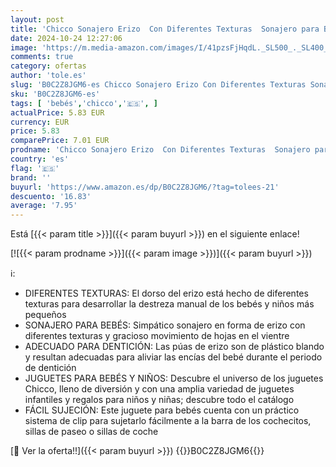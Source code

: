 ```yaml
---
layout: post
title: 'Chicco Sonajero Erizo  Con Diferentes Texturas  Sonajero para Bebés  Juguete Actividades Manuales  Adecuados Carritos  Bebés 3-18 Meses'
date: 2024-10-24 12:27:06
image: 'https://m.media-amazon.com/images/I/41pzsFjHqdL._SL500_._SL400_.jpg'
comments: true
category: ofertas
author: 'tole.es'
slug: 'B0C2Z8JGM6-es Chicco Sonajero Erizo Con Diferentes Texturas Sonajero...'
sku: 'B0C2Z8JGM6-es'
tags: [ 'bebés','chicco','🇪🇸', ]
actualPrice: 5.83 EUR
currency: EUR
price: 5.83
comparePrice: 7.01 EUR
prodname: 'Chicco Sonajero Erizo  Con Diferentes Texturas  Sonajero para Bebés  Juguete Actividades Manuales  Adecuados Carritos  Bebés 3-18 Meses'
country: 'es'
flag: '🇪🇸'
brand: ''
buyurl: 'https://www.amazon.es/dp/B0C2Z8JGM6/?tag=tolees-21'
descuento: '16.83'
average: '7.95'
---
```


Está [{{< param title >}}]({{< param buyurl >}}) en el siguiente enlace!

[![{{< param prodname >}}]({{< param image >}})]({{< param buyurl >}})

ℹ️:

- DIFERENTES TEXTURAS: El dorso del erizo está hecho de diferentes texturas para desarrollar la destreza manual de los bebés y niños más pequeños
- SONAJERO PARA BEBÉS: Simpático sonajero en forma de erizo con diferentes texturas y gracioso movimiento de hojas en el vientre
- ADECUADO PARA DENTICIÓN: Las púas de erizo son de plástico blando y resultan adecuadas para aliviar las encías del bebé durante el periodo de dentición
- JUGUETES PARA BEBÉS Y NIÑOS: Descubre el universo de los juguetes Chicco, lleno de diversión y con una amplia variedad de juguetes infantiles y regalos para niños y niñas; descubre todo el catálogo
- FÁCIL SUJECIÓN: Este juguete para bebés cuenta con un práctico sistema de clip para sujetarlo fácilmente a la barra de los cochecitos, sillas de paseo o sillas de coche

[🛒 Ver la oferta!!]({{< param buyurl >}})
{{<world>}}B0C2Z8JGM6{{</world>}}
